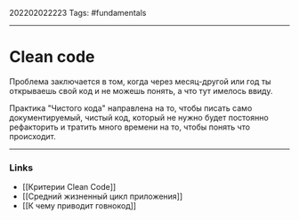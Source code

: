 202202022223
Tags: #fundamentals 

--- 
# Clean code
Проблема заключается в том, когда через месяц-другой или год ты открываешь свой код и не можешь понять, а что тут имелось ввиду.

Практика "Чистого кода" направлена на то, чтобы писать само документируемый, чистый код, который не нужно будет постоянно рефакторить и тратить много времени на то, чтобы понять что происходит.

--- 
### Links
- [[Критерии Clean Code]]
- [[Средний жизненный цикл приложения]]
- [[К чему приводит говнокод]]